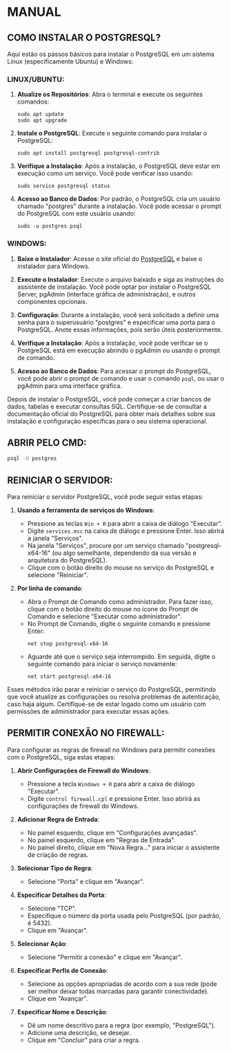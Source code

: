 # MANUAL
## COMO INSTALAR O POSTGRESQL?
Aqui estão os passos básicos para instalar o PostgreSQL em um sistema Linux (especificamente Ubuntu) e Windows:

### LINUX/UBUNTU:
1. **Atualize os Repositórios**:
   Abra o terminal e execute os seguintes comandos:
   ```
   sudo apt update
   sudo apt upgrade
   ```

2. **Instale o PostgreSQL**:
   Execute o seguinte comando para instalar o PostgreSQL:
   ```
   sudo apt install postgresql postgresql-contrib
   ```

3. **Verifique a Instalação**:
   Após a instalação, o PostgreSQL deve estar em execução como um serviço. Você pode verificar isso usando:
   ```
   sudo service postgresql status
   ```

4. **Acesso ao Banco de Dados**:
   Por padrão, o PostgreSQL cria um usuário chamado "postgres" durante a instalação. Você pode acessar o prompt do PostgreSQL com este usuário usando:
   ```
   sudo -u postgres psql
   ```

### WINDOWS:
1. **Baixe o Instalador**:
   Acesse o site oficial do [PostgreSQL](https://www.postgresql.org/download/) e baixe o instalador para Windows.

2. **Execute o Instalador**:
   Execute o arquivo baixado e siga as instruções do assistente de instalação. Você pode optar por instalar o PostgreSQL Server, pgAdmin (interface gráfica de administração), e outros componentes opcionais.

3. **Configuração**:
   Durante a instalação, você será solicitado a definir uma senha para o superusuário "postgres" e especificar uma porta para o PostgreSQL. Anote essas informações, pois serão úteis posteriormente.

4. **Verifique a Instalação**:
   Após a instalação, você pode verificar se o PostgreSQL está em execução abrindo o pgAdmin ou usando o prompt de comando.

5. **Acesso ao Banco de Dados**:
   Para acessar o prompt do PostgreSQL, você pode abrir o prompt de comando e usar o comando `psql`, ou usar o pgAdmin para uma interface gráfica.

Depois de instalar o PostgreSQL, você pode começar a criar bancos de dados, tabelas e executar consultas SQL. Certifique-se de consultar a documentação oficial do PostgreSQL para obter mais detalhes sobre sua instalação e configuração específicas para o seu sistema operacional.

## ABRIR PELO CMD:
```bash
psql -U postgres
```
## REINICIAR O SERVIDOR:
Para reiniciar o servidor PostgreSQL, você pode seguir estas etapas:

1. **Usando a ferramenta de serviços do Windows**:
   - Pressione as teclas `Win + R` para abrir a caixa de diálogo "Executar".
   - Digite `services.msc` na caixa de diálogo e pressione Enter. Isso abrirá a janela "Serviços".
   - Na janela "Serviços", procure por um serviço chamado "postgresql-x64-16" (ou algo semelhante, dependendo da sua versão e arquitetura do PostgreSQL).
   - Clique com o botão direito do mouse no serviço do PostgreSQL e selecione "Reiniciar".

2. **Por linha de comando**:
   - Abra o Prompt de Comando como administrador. Para fazer isso, clique com o botão direito do mouse no ícone do Prompt de Comando e selecione "Executar como administrador".
   - No Prompt de Comando, digite o seguinte comando e pressione Enter:
     ```
     net stop postgresql-x64-16
     ```
   - Aguarde até que o serviço seja interrompido. Em seguida, digite o seguinte comando para iniciar o serviço novamente:
     ```
     net start postgresql-x64-16
     ```

Esses métodos irão parar e reiniciar o serviço do PostgreSQL, permitindo que você atualize as configurações ou resolva problemas de autenticação, caso haja algum. Certifique-se de estar logado como um usuário com permissões de administrador para executar essas ações.

## PERMITIR CONEXÃO NO FIREWALL:
Para configurar as regras de firewall no Windows para permitir conexões com o PostgreSQL, siga estas etapas:

1. **Abrir Configurações de Firewall do Windows**:
   - Pressione a tecla `Windows + R` para abrir a caixa de diálogo "Executar".
   - Digite `control firewall.cpl` e pressione Enter. Isso abrirá as configurações de firewall do Windows.

2. **Adicionar Regra de Entrada**:
   - No painel esquerdo, clique em "Configurações avançadas".
   - No painel esquerdo, clique em "Regras de Entrada".
   - No painel direito, clique em "Nova Regra..." para iniciar o assistente de criação de regras.

3. **Selecionar Tipo de Regra**:
   - Selecione "Porta" e clique em "Avançar".

4. **Especificar Detalhes da Porta**:
   - Selecione "TCP".
   - Especifique o número da porta usada pelo PostgreSQL (por padrão, é 5432).
   - Clique em "Avançar".

5. **Selecionar Ação**:
   - Selecione "Permitir a conexão" e clique em "Avançar".

6. **Especificar Perfis de Conexão**:
   - Selecione as opções apropriadas de acordo com a sua rede (pode ser melhor deixar todas marcadas para garantir conectividade).
   - Clique em "Avançar".

7. **Especificar Nome e Descrição**:
   - Dê um nome descritivo para a regra (por exemplo, "PostgreSQL").
   - Adicione uma descrição, se desejar.
   - Clique em "Concluir" para criar a regra.

